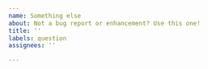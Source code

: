 ```yaml
---
name: Something else
about: Not a bug report or enhancement? Use this one!
title: ''
labels: question
assignees: ''

---
```



